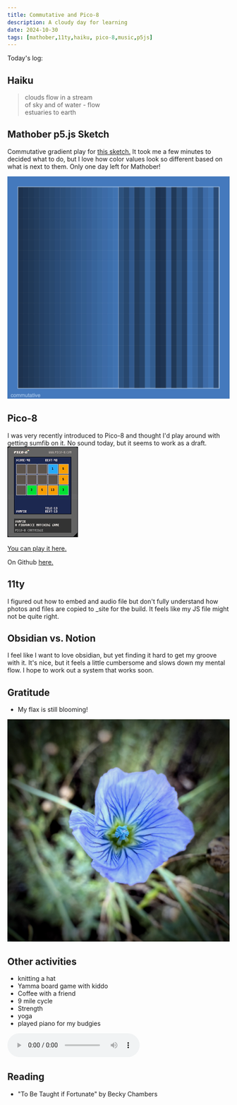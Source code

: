 ```yaml
---
title: Commutative and Pico-8
description: A cloudy day for learning
date: 2024-10-30
tags: [mathober,11ty,haiku, pico-8,music,p5js]
---
```


Today's log:

## Haiku
<blockquote class="haiku">
clouds flow in a stream<br>
of sky and of water - flow<br>
estuaries to earth
</blockquote>

<!-- <img src="./ablaze.jpg" alt="A photo of maple in autumn yellow from beneathe with vivid colors with a blue sky."> -->


## Mathober p5.js Sketch
Commutative gradient play for <a href= "https://codepen.io/fractalkitty/pen/wvVjzwW" target="_blank" rel="noopener noreferrer">this sketch.</a> It took me a few minutes to decided what to do, but I love how color values look so different based on what is next to them. Only one day left for Mathober!

<img src="./commutative.jpg" alt="A gradient on the left and a shuffled set of the same colors on the right on a blueprint design.">


## Pico-8

I was very recently introduced to Pico-8 and thought I'd play around with getting sumfib on it. No sound today, but it seems to work as a draft.
<a href="https://www.lexaloffle.com/bbs/?tid=145020" target="_blank" rel="noopener noreferrer">
		<img src="./sumfib-p8.jpg" alt="The cartridge for the pico-8 sumfib game." class="image-small">
</a>

<a href="https://www.lexaloffle.com/bbs/?tid=145020" target="_blank" rel="noopener noreferrer">You can play it here.</a>

On Github <a href="https://github.com/fractalkitty/sumfib_pico8" target="_blank" rel="noopener noreferrer">here.</a>

## 11ty
I figured out how to embed and audio file but don't fully understand how photos and files are copied to _site for the build. It feels like my JS file might not be quite right.

## Obsidian vs. Notion
I feel like I want to love obsidian, but yet finding it hard to get my groove with it. It's nice, but it feels a little cumbersome and slows down my mental flow. I hope to work out a system that works soon.

## Gratitude
- My flax is still blooming!
<img src="./flax.jpg" alt="A purple avian flax flower close up.">

## Other activities
- knitting a hat
- Yamma board game with kiddo
- Coffee with a friend
- 9 mile cycle
- Strength
- yoga
- played piano for my budgies

<audio controls preload="metadata">
		<source src="puddle-of-stars.m4a" type="audio/mp4">
		Your browser does not support the audio element.
</audio>



## Reading
- "To Be Taught if Fortunate" by Becky Chambers



